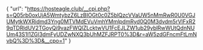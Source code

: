 {
  "url": "https://hosteagle.club/__cpi.php?s=Q05rb0oxUjA5WmtybzZ6LzBIOGt0c0Z5blQzcVVaUW5nMmRwR0U0VGJUMytkWXRidmd3Yng0MTVMdEVuVmhYMmlpdmRyd0Q0M3dvdm5rVlFxR29qTDRldUV2TGoyQi9vazFWQlZLcktwVU1FcEJLZW1ub29yblRwWUtQdnNUUm43S1I1ZGl3dmFyUDZwNXQ3bUhMZFJRPT0%3D&r=aW5zdGFncmFtLmNvbQ%3D%3D&__cpo=1"
}
